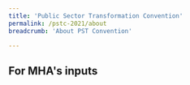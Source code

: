 ```yaml
---
title: 'Public Sector Transformation Convention'
permalink: /pstc-2021/about
breadcrumb: 'About PST Convention'

---
```

## For MHA's inputs
